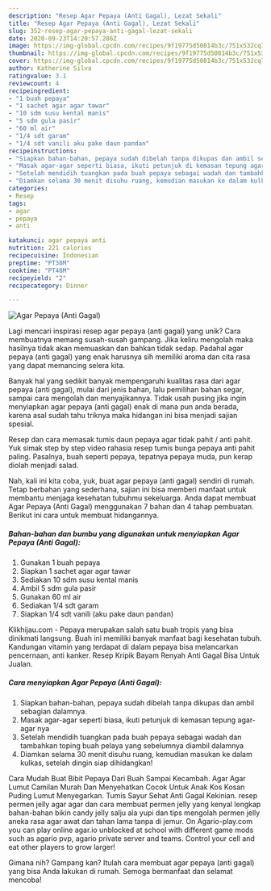 ```yaml
---
description: "Resep Agar Pepaya (Anti Gagal), Lezat Sekali"
title: "Resep Agar Pepaya (Anti Gagal), Lezat Sekali"
slug: 352-resep-agar-pepaya-anti-gagal-lezat-sekali
date: 2020-09-23T14:20:57.286Z
image: https://img-global.cpcdn.com/recipes/9f19775d50814b3c/751x532cq70/agar-pepaya-anti-gagal-foto-resep-utama.jpg
thumbnail: https://img-global.cpcdn.com/recipes/9f19775d50814b3c/751x532cq70/agar-pepaya-anti-gagal-foto-resep-utama.jpg
cover: https://img-global.cpcdn.com/recipes/9f19775d50814b3c/751x532cq70/agar-pepaya-anti-gagal-foto-resep-utama.jpg
author: Katherine Silva
ratingvalue: 3.1
reviewcount: 4
recipeingredient:
- "1 buah pepaya"
- "1 sachet agar agar tawar"
- "10 sdm susu kental manis"
- "5 sdm gula pasir"
- "60 ml air"
- "1/4 sdt garam"
- "1/4 sdt vanili aku pake daun pandan"
recipeinstructions:
- "Siapkan bahan-bahan, pepaya sudah dibelah tanpa dikupas dan ambil sebagian dalamnya."
- "Masak agar-agar seperti biasa, ikuti petunjuk di kemasan tepung agar-agar nya"
- "Setelah mendidih tuangkan pada buah pepaya sebagai wadah dan tambahkan toping buah pelaya yang sebelumnya diambil dalamnya"
- "Diamkan selama 30 menit disuhu ruang, kemudian masukan ke dalam kulkas, setelah dingin siap dihidangkan!"
categories:
- Resep
tags:
- agar
- pepaya
- anti

katakunci: agar pepaya anti 
nutrition: 221 calories
recipecuisine: Indonesian
preptime: "PT38M"
cooktime: "PT48M"
recipeyield: "2"
recipecategory: Dinner

---
```



![Agar Pepaya (Anti Gagal)](https://img-global.cpcdn.com/recipes/9f19775d50814b3c/751x532cq70/agar-pepaya-anti-gagal-foto-resep-utama.jpg)

Lagi mencari inspirasi resep agar pepaya (anti gagal) yang unik? Cara membuatnya memang susah-susah gampang. Jika keliru mengolah maka hasilnya tidak akan memuaskan dan bahkan tidak sedap. Padahal agar pepaya (anti gagal) yang enak harusnya sih memiliki aroma dan cita rasa yang dapat memancing selera kita.

Banyak hal yang sedikit banyak mempengaruhi kualitas rasa dari agar pepaya (anti gagal), mulai dari jenis bahan, lalu pemilihan bahan segar, sampai cara mengolah dan menyajikannya. Tidak usah pusing jika ingin menyiapkan agar pepaya (anti gagal) enak di mana pun anda berada, karena asal sudah tahu triknya maka hidangan ini bisa menjadi sajian spesial.

Resep dan cara memasak tumis daun pepaya agar tidak pahit / anti pahit. Yuk simak step by step video rahasia resep tumis bunga pepaya anti pahit paling. Pasalnya, buah seperti pepaya, tepatnya pepaya muda, pun kerap diolah menjadi salad.


Nah, kali ini kita coba, yuk, buat agar pepaya (anti gagal) sendiri di rumah. Tetap berbahan yang sederhana, sajian ini bisa memberi manfaat untuk membantu menjaga kesehatan tubuhmu sekeluarga. Anda dapat membuat Agar Pepaya (Anti Gagal) menggunakan 7 bahan dan 4 tahap pembuatan. Berikut ini cara untuk membuat hidangannya.

<!--inarticleads1-->

##### Bahan-bahan dan bumbu yang digunakan untuk menyiapkan Agar Pepaya (Anti Gagal):

1. Gunakan 1 buah pepaya
1. Siapkan 1 sachet agar agar tawar
1. Sediakan 10 sdm susu kental manis
1. Ambil 5 sdm gula pasir
1. Gunakan 60 ml air
1. Sediakan 1/4 sdt garam
1. Siapkan 1/4 sdt vanili (aku pake daun pandan)


Klikhijau.com - Pepaya merupakan salah satu buah tropis yang bisa dinikmati langsung. Buah ini memiliki banyak manfaat bagi kesehatan tubuh. Kandungan vitamin yang terdapat di dalam pepaya bisa melancarkan pencernaan, anti kanker. Resep Kripik Bayam Renyah Anti Gagal Bisa Untuk Jualan. 

<!--inarticleads2-->

##### Cara menyiapkan Agar Pepaya (Anti Gagal):

1. Siapkan bahan-bahan, pepaya sudah dibelah tanpa dikupas dan ambil sebagian dalamnya.
1. Masak agar-agar seperti biasa, ikuti petunjuk di kemasan tepung agar-agar nya
1. Setelah mendidih tuangkan pada buah pepaya sebagai wadah dan tambahkan toping buah pelaya yang sebelumnya diambil dalamnya
1. Diamkan selama 30 menit disuhu ruang, kemudian masukan ke dalam kulkas, setelah dingin siap dihidangkan!


Cara Mudah Buat Bibit Pepaya Dari Buah Sampai Kecambah. Agar Agar Lumut Camilan Murah Dan Menyehatkan Cocok Untuk Anak Kos Kosan Puding Lumut Menyegarkan. Tumis Sayur Sehat Anti Gagal Kekinian. resep permen jelly agar agar dan cara membuat permen jelly yang kenyal lengkap bahan-bahan bikin candy jelly salju ala yupi dan tips mengolah permen jelly aneka rasa agar awat dan tahan lama tanpa di jemur. On Agario-play.com you can play online agar.io unblocked at school with different game mods such as agario pvp, agario private server and teams. Control your cell and eat other players to grow larger! 

Gimana nih? Gampang kan? Itulah cara membuat agar pepaya (anti gagal) yang bisa Anda lakukan di rumah. Semoga bermanfaat dan selamat mencoba!
